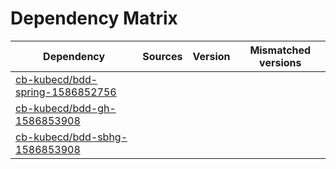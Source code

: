 # Dependency Matrix

Dependency | Sources | Version | Mismatched versions
---------- | ------- | ------- | -------------------
[cb-kubecd/bdd-spring-1586852756](https://github.com/cb-kubecd/bdd-spring-1586852756.git) |  | []() | 
[cb-kubecd/bdd-gh-1586853908](https://github.com/cb-kubecd/bdd-gh-1586853908.git) |  | []() | 
[cb-kubecd/bdd-sbhg-1586853908](https://github.com/cb-kubecd/bdd-sbhg-1586853908.git) |  | []() | 
